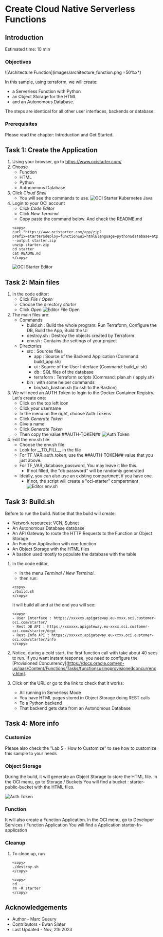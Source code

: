 
# Create Cloud Native Serverless Functions

## Introduction

Estimated time: 10 min

### Objectives

![Architecture Function](images/architecture_function.png =50%x*)

In this sample, using terraform, we will create: 
- a Serverless Function with Python
- an Object Storage for the HTML
- and an Autonomous Database. 

The steps are identical for all other user interfaces, backends or database.

### Prerequisites

Please read the chapter: Introduction and Get Started.

## Task 1: Create the Application

1. Using your browser, go to https://www.ocistarter.com/
2. Choose 
    - Function
    - HTML
    - Python
    - Autonomous Database
3. Click *Cloud Shell*
    - You will see the commands to use.
    ![OCI Starter Kubernetes Java](images/starter-function-python.png)
4. Login to your OCI account
    - Click *Code Editor*
    - Click *New Terminal*
    - Copy paste the command below. And check the README.md
    ```
    <copy>
    curl "https://www.ocistarter.com/app/zip?prefix=starter&deploy=function&ui=html&language=python&database=atp" --output starter.zip
    unzip starter.zip
    cd starter
    cat README.md
    </copy>
    ```
    ![OCI Starter Editor](images/starter-editor.png)

## Task 2: Main files

1. In the code editor:
    - Click *File* /  *Open*
    - Choose the directory *starter*
    - Click *Open*
    ![Editor File Open](images/starter-compute-dir.png)
2. The main files are:
    - Commands
        - build.sh      : Build the whole program: Run Terraform, Configure the DB, Build the App, Build the UI
        - destroy.sh    : Destroy the objects created by Terraform
        - env.sh        : Contains the settings of your project
    - Directories
        - src           : Sources files
            - app         : Source of the Backend Application (Command: build_app.sh)
            - ui          : Source of the User Interface (Command: build_ui.sh)
            - db          : SQL files of the database
            - terraform   : Terraform scripts (Command: plan.sh / apply.sh)
        - bin            : with some helper commands
            - bin/ssh\_bastion.sh (to ssh to the Bastion)
3. We will need an AUTH Token to login to the Docker Container Registry. Let's create one:
    - Click on the top left icon
    - Click your username
    - In the menu on the right, choose Auth Tokens
    - Click *Generate Token*
    - Give a name 
    - Click *Generate Token*
    - Then copy the value ##AUTH-TOKEN##
    ![Auth Token](images/starter-auth-token.png)
4. Edit the env.sh file:
    - Choose the env.sh file.
    - Look for \_\_TO_FILL\_\_ in the file
    - For TF\_VAR\_auth\_token, use the ##AUTH-TOKEN## value that you just above. 
    - For TF\_VAR\_database\_password, You may leave it like this.
        - If not filled, the "db password" will be randomly generated
    - Ideally, you can also use an existing compartment if you have one. 
        - If not, the script will create a "oci-starter" compartment
    ![Editor env.sh](images/starter-function-env.png)

## Task 3: Build.sh

Before to run the build. Notice that the build will create:
- Network resources: VCN, Subnet
- An Autonomous Database database
- An API Gateway to route the HTTP Requests to the Function or Object Storage
- An Function Application with one function
- An Object Storage with the HTML files
- A bastion used mostly to populate the database with the table

1. In the code editor, 
    - in the menu *Terminal / New Terminal*. 
    - then run:
    ```
    <copy>
    ./build.sh
    </copy>
    ```

    It will build all and at the end you will see:
    ```
    <copy>
    - User Interface : https://xxxxxx.apigateway.eu-xxxx.oci.customer-oci.com/starter/
    - Rest DB API : https://xxxxxx.apigateway.eu-xxxx.oci.customer-oci.com/starter/dept
    - Rest Info API : https://xxxxxx.apigateway.eu-xxxx.oci.customer-oci.com/starter/info
    </copy>
    ```
2. Notice, during a cold start, the first function call with take about 40 secs to run. If you want instant response, you need to configure the [Provisioned Concurrency](https://docs.oracle.com/en-us/iaas/Content/Functions/Tasks/functionsusingprovisionedconcurrency.htm].
3. Click on the URL or go to the link to check that it works:
    - All running in Serverless Mode 
    - You have HTML pages stored in Object Storage doing REST calls 
    - To a Python backend
    - That backend gets data from an Autonomous Database

## Task 4: More info

### Customize
Please also check the  "Lab 5 - How to Customize" to see how to customize this sample to your needs

### Object Storage
During the build, it will generate an Object Storage to store the HTML file.
In the OCI menu, go to Storage / Buckets
You will find a bucket : starter-public-bucket with the HTML files.

![Auth Token](images/starter-function-bucket.png)


### Function
It will also create a Function Application.
In the OCI menu, go to Developer Services / Function Application
You will find a Application starter-fn-application

### Cleanup

1. To clean up, run 
    ```
    <copy>
    ./destroy.sh
    </copy>
    ```

    ```
    <copy>
    cd ..
    rm -R starter
    </copy>
    ```

## Acknowledgements

* Author - Marc Gueury
* Contributors - Ewan Slater 
* Last Updated - Nov, 2th 2023


